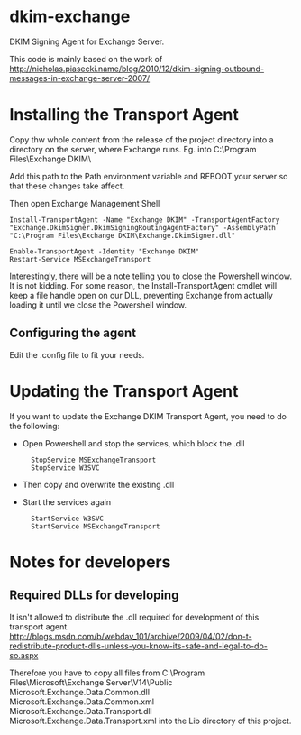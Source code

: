 dkim-exchange
=============

DKIM Signing Agent for Exchange Server.

This code is mainly based on the work of http://nicholas.piasecki.name/blog/2010/12/dkim-signing-outbound-messages-in-exchange-server-2007/

# Installing the Transport Agent

Copy thw whole content from the release of the project directory into a directory on the server, where Exchange runs.
Eg. into C:\Program Files\Exchange DKIM\

Add this path to the Path environment variable and REBOOT your server so that these changes take affect.

Then open Exchange Management Shell

	Install-TransportAgent -Name "Exchange DKIM" -TransportAgentFactory "Exchange.DkimSigner.DkimSigningRoutingAgentFactory" -AssemblyPath "C:\Program Files\Exchange DKIM\Exchange.DkimSigner.dll"
	 
	Enable-TransportAgent -Identity "Exchange DKIM"
	Restart-Service MSExchangeTransport

Interestingly, there will be a note telling you to close the Powershell window. It is not kidding. For some reason, the Install-TransportAgent cmdlet will keep a file handle open on our DLL, preventing Exchange from actually loading it until we close the Powershell window.

## Configuring the agent
Edit the .config file to fit your needs.


# Updating the Transport Agent

If you want to update the Exchange DKIM Transport Agent, you need to do the following:

* Open Powershell and stop the services, which block the .dll

        StopService MSExchangeTransport
        StopService W3SVC
       
* Then copy and overwrite the existing .dll
* Start the services again

        StartService W3SVC
        StartService MSExchangeTransport

# Notes for developers

## Required DLLs for developing

It isn't allowed to distribute the .dll required for development of this transport agent.
http://blogs.msdn.com/b/webdav_101/archive/2009/04/02/don-t-redistribute-product-dlls-unless-you-know-its-safe-and-legal-to-do-so.aspx

Therefore you have to copy all files from 
C:\Program Files\Microsoft\Exchange Server\V14\Public
Microsoft.Exchange.Data.Common.dll
Microsoft.Exchange.Data.Common.xml
Microsoft.Exchange.Data.Transport.dll
Microsoft.Exchange.Data.Transport.xml
into the Lib directory of this project.


